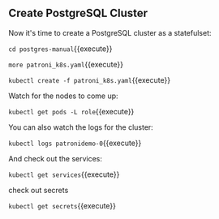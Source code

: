 
## Create PostgreSQL Cluster

Now it's time to create a PostgreSQL cluster as a statefulset:

`cd postgres-manual`{{execute}}

`more patroni_k8s.yaml`{{execute}}

`kubectl create -f patroni_k8s.yaml`{{execute}}

Watch for the nodes to come up:

`kubectl get pods -L role`{{execute}}

You can also watch the logs for the cluster:

`kubectl logs patronidemo-0`{{execute}}

And check out the services:

`kubectl get services`{{execute}}

<!-- There's also a few configmaps:

`kubectl get configmaps`{{execute}}
`kubectl describe configmap patronidemo-config`{{execute}}
`kubectl describe configmap patronidemo-leader`{{execute}} -->

check out secrets

`kubectl get secrets`{{execute}}
